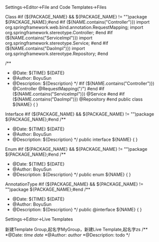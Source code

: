 Settings->Editor->File and Code Templates->Files

Class
#if (${PACKAGE_NAME} && ${PACKAGE_NAME} != "")package ${PACKAGE_NAME};#end
#if (${NAME.contains("Controller")})
import org.springframework.web.bind.annotation.RequestMapping;
import org.springframework.stereotype.Controller;
#end
#if (${NAME.contains("ServiceImpl")})
import org.springframework.stereotype.Service;
#end
#if (${NAME.contains("DaoImpl")})
import org.springframework.stereotype.Repository;
#end

/**
 * @Date: ${TIME} ${DATE} 
 * @Author: BoyuSun
 * @Description: ${Description}
 */
 #if (${NAME.contains("Controller")}) 
@Controller 
@RequestMapping("/")
#end
 #if (${NAME.contains("ServiceImpl")}) @Service #end
 #if (${NAME.contains("DaoImpl")}) @Repository #end
public class ${NAME} {
}

Interface
#if (${PACKAGE_NAME} && ${PACKAGE_NAME} != "")package ${PACKAGE_NAME};#end
/**
 * @Date: ${TIME} ${DATE} 
 * @Author: BoyuSun
 * @Description: ${Description}
 */
public interface ${NAME} {
}


Enum
#if (${PACKAGE_NAME} && ${PACKAGE_NAME} != "")package ${PACKAGE_NAME};#end
/**
 * @Date: ${TIME} ${DATE}
 * @Author: BoyuSun
 * @Description: ${Description}
 */
public enum ${NAME} {
}

AnnotationType
#if (${PACKAGE_NAME} && ${PACKAGE_NAME} != "")package ${PACKAGE_NAME};#end
/**
 * @Date: ${TIME} ${DATE}
 * @Author: BoyuSun
 * @Description: ${Description}
 */
public @interface ${NAME} {
}


Settings->Editor->Live Templates 

新建Template Group,起名字MyGroup，新建Live Template,起名字zs
/**
 *@Date: $time$ $date$
 *@Author: $author$
 *@Description: todo 
 */